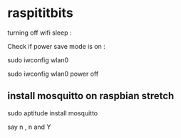 # raspititbits

turning off wifi sleep :

Check if power save mode is on :

sudo iwconfig wlan0 

sudo iwconfig wlan0 power off

## install mosquitto on raspbian stretch

sudo aptitude install mosquitto

say n , n and Y 


